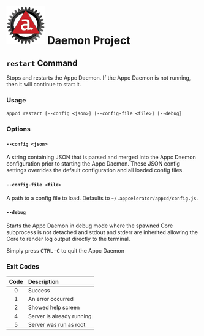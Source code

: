 # ![Appc Daemon logo](../../images/appc-daemon.png) Daemon Project

## `restart` Command

Stops and restarts the Appc Daemon. If the Appc Daemon is not running, then it will continue to
start it.

### Usage

```
appcd restart [--config <json>] [--config-file <file>] [--debug]
```

### Options

#### `--config <json>`

A string containing JSON that is parsed and merged into the Appc Daemon configuration prior to
starting the Appc Daemon. These JSON config settings overrides the default configuration and all
loaded config files.

#### `--config-file <file>`

A path to a config file to load. Defaults to `~/.appcelerator/appcd/config.js`.

#### `--debug`

Starts the Appc Daemon in debug mode where the spawned Core subprocess is not detached and stdout
and stderr are inherited allowing the Core to render log output directly to the terminal.

Simply press <kbd>CTRL-C</kbd> to quit the Appc Daemon

### Exit Codes

| Code  | Description                |
| :---: | :------------------------- |
| 0     | Success                    |
| 1     | An error occurred          |
| 2     | Showed help screen         |
| 4     | Server is already running  |
| 5     | Server was run as root     |
